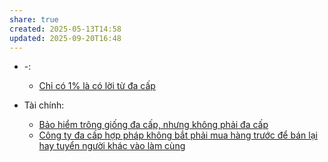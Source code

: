 ```yaml
---
share: true
created: 2025-05-13T14:58
updated: 2025-09-20T16:48
---
```

- \-: 
    - [Chỉ có 1% là có lời từ đa cấp](../Ki%E1%BA%BFm%20ti%E1%BB%81n/L%E1%BB%ABa%20%C4%91%E1%BA%A3o,%20ph%E1%BA%A1m%20t%E1%BB%99i,%20thao%20t%C3%BAng,%20tham%20nh%C5%A9ng/Ch%E1%BB%89%20c%C3%B3%201%25%20l%C3%A0%20c%C3%B3%20l%E1%BB%9Di%20t%E1%BB%AB%20%C4%91a%20c%E1%BA%A5p.md)

- Tài chính: 
    - [Bảo hiểm trông giống đa cấp, nhưng không phải đa cấp](../../%F0%9F%93%9CT%C3%A0i%20nguy%C3%AAn/T%C3%ACnh%20h%C3%ACnh%20%E1%BB%9F%20Vi%E1%BB%87t%20Nam/Lu%E1%BA%ADt,%20qu%E1%BA%A3n%20l%C3%BD%20nh%C3%A0%20n%C6%B0%E1%BB%9Bc/T%C3%A0i%20ch%C3%ADnh/B%E1%BA%A3o%20hi%E1%BB%83m/B%E1%BA%A3o%20hi%E1%BB%83m%20tr%C3%B4ng%20gi%E1%BB%91ng%20%C4%91a%20c%E1%BA%A5p,%20nh%C6%B0ng%20kh%C3%B4ng%20ph%E1%BA%A3i%20%C4%91a%20c%E1%BA%A5p.md)
    - [Công ty đa cấp hợp pháp không bắt phải mua hàng trước để bán lại hay tuyển người khác vào làm cùng](../../%F0%9F%93%9CT%C3%A0i%20nguy%C3%AAn/T%C3%ACnh%20h%C3%ACnh%20%E1%BB%9F%20Vi%E1%BB%87t%20Nam/Lu%E1%BA%ADt,%20qu%E1%BA%A3n%20l%C3%BD%20nh%C3%A0%20n%C6%B0%E1%BB%9Bc/T%C3%A0i%20ch%C3%ADnh/C%C3%B4ng%20ty%20%C4%91a%20c%E1%BA%A5p%20h%E1%BB%A3p%20ph%C3%A1p%20kh%C3%B4ng%20b%E1%BA%AFt%20ph%E1%BA%A3i%20mua%20h%C3%A0ng%20tr%C6%B0%E1%BB%9Bc%20%C4%91%E1%BB%83%20b%C3%A1n%20l%E1%BA%A1i%20hay%20tuy%E1%BB%83n%20ng%C6%B0%E1%BB%9Di%20kh%C3%A1c%20v%C3%A0o%20l%C3%A0m%20c%C3%B9ng.md)


